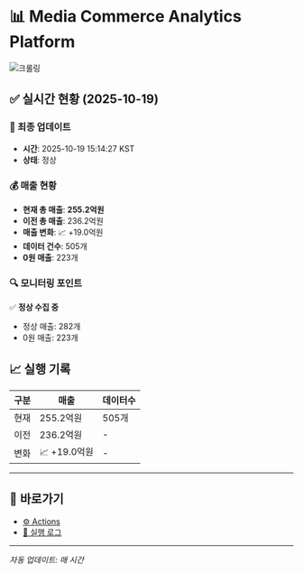 # 📊 Media Commerce Analytics Platform

![크롤링](https://img.shields.io/badge/크롤링-정상-green)

## ✅ 실시간 현황 (2025-10-19)

### 📍 최종 업데이트
- **시간**: 2025-10-19 15:14:27 KST
- **상태**: 정상

### 💰 매출 현황
- **현재 총 매출**: **255.2억원**
- **이전 총 매출**: 236.2억원
- **매출 변화**: 📈 +19.0억원
- **데이터 건수**: 505개
- **0원 매출**: 223개

### 🔍 모니터링 포인트

✅ **정상 수집 중**
- 정상 매출: 282개
- 0원 매출: 223개


## 📈 실행 기록

| 구분 | 매출 | 데이터수 |
|------|------|----------|
| 현재 | 255.2억원 | 505개 |
| 이전 | 236.2억원 | - |
| 변화 | 📈 +19.0억원 | - |

---

## 🔗 바로가기

- [⚙️ Actions](../../actions)
- [📝 실행 로그](../../actions/workflows/daily_scraping.yml)

---

*자동 업데이트: 매 시간*

